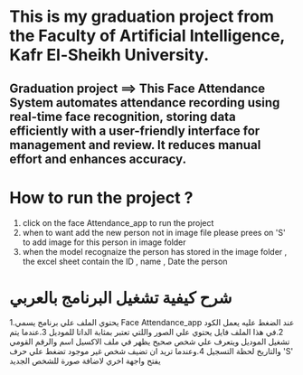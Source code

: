 # This is my graduation project from the Faculty of Artificial Intelligence, Kafr El-Sheikh University. 
## Graduation project ==> This Face Attendance System automates attendance recording using real-time face recognition, storing data efficiently with a user-friendly interface for management and review. It reduces manual effort and enhances accuracy.
# How to run the project ? 
 1. click on the face Attendance_app to run the project 
 2. when to want add the new person not in image file please prees on 'S' to add image for this person in image folder
 3. when the model recognaize the person has stored in the image folder , the excel sheet contain the ID , name , Date the person  
# شرح كيفية تشغيل البرنامج بالعربي 
  1.يحتوي الملف علي برنامج يسمي Face Attendance_app عند الضغط عليه يعمل الكود 
  2.في هذا الملف فايل يحتوي علي الصور واللتي تعتبر بمثابة الداتا للموديل 
  3.عندما يتم تشغيل الموديل ويتعرف علي شخص صحيح يظهر في ملف الاكسيل اسم والرقم القومي والتاريخ لحظة التسجيل 
  4.وعندما تريد ان تضيف شخص غير موجود تضغط علي حرف 'S' يفتح واجهة اخري لاضافة صورة للشخص الجديد 
